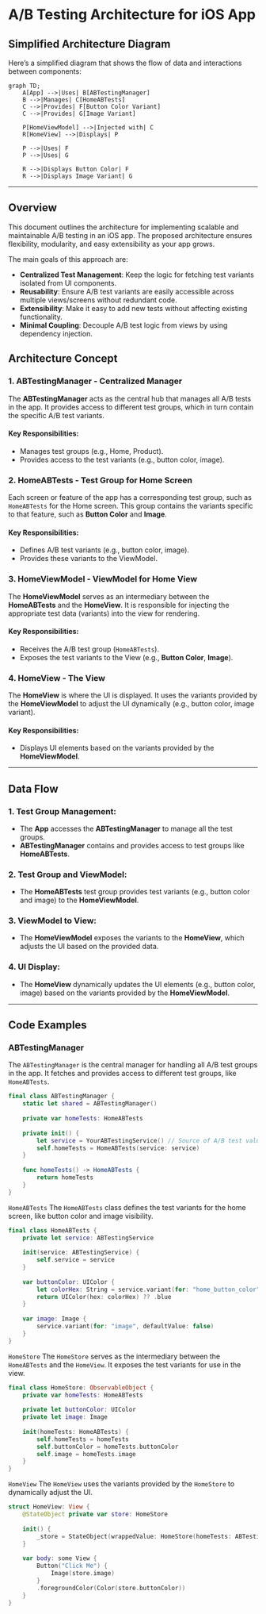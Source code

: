 # A/B Testing Architecture for iOS App

## Simplified Architecture Diagram

Here’s a simplified diagram that shows the flow of data and interactions between components:

```mermaid
graph TD;
    A[App] -->|Uses| B[ABTestingManager]
    B -->|Manages| C[HomeABTests]
    C -->|Provides| F[Button Color Variant]
    C -->|Provides| G[Image Variant]
    
    P[HomeViewModel] -->|Injected with| C
    R[HomeView] -->|Displays| P
    
    P -->|Uses| F
    P -->|Uses| G
    
    R -->|Displays Button Color| F
    R -->|Displays Image Variant| G
```

---

## Overview

This document outlines the architecture for implementing scalable and maintainable A/B testing in an iOS app. The proposed architecture ensures flexibility, modularity, and easy extensibility as your app grows.

The main goals of this approach are:

- **Centralized Test Management**: Keep the logic for fetching test variants isolated from UI components.
- **Reusability**: Ensure A/B test variants are easily accessible across multiple views/screens without redundant code.
- **Extensibility**: Make it easy to add new tests without affecting existing functionality.
- **Minimal Coupling**: Decouple A/B test logic from views by using dependency injection.

## Architecture Concept

### 1. **ABTestingManager** - Centralized Manager
The **ABTestingManager** acts as the central hub that manages all A/B tests in the app. It provides access to different test groups, which in turn contain the specific A/B test variants.

#### Key Responsibilities:
- Manages test groups (e.g., Home, Product).
- Provides access to the test variants (e.g., button color, image).

### 2. **HomeABTests** - Test Group for Home Screen
Each screen or feature of the app has a corresponding test group, such as `HomeABTests` for the Home screen. This group contains the variants specific to that feature, such as **Button Color** and **Image**.

#### Key Responsibilities:
- Defines A/B test variants (e.g., button color, image).
- Provides these variants to the ViewModel.

### 3. **HomeViewModel** - ViewModel for Home View
The **HomeViewModel** serves as an intermediary between the **HomeABTests** and the **HomeView**. It is responsible for injecting the appropriate test data (variants) into the view for rendering.

#### Key Responsibilities:
- Receives the A/B test group (`HomeABTests`).
- Exposes the test variants to the View (e.g., **Button Color**, **Image**).

### 4. **HomeView** - The View
The **HomeView** is where the UI is displayed. It uses the variants provided by the **HomeViewModel** to adjust the UI dynamically (e.g., button color, image variant).

#### Key Responsibilities:
- Displays UI elements based on the variants provided by the **HomeViewModel**.

---

## Data Flow

### 1. **Test Group Management**:
- The **App** accesses the **ABTestingManager** to manage all the test groups.
- **ABTestingManager** contains and provides access to test groups like **HomeABTests**.

### 2. **Test Group and ViewModel**:
- The **HomeABTests** test group provides test variants (e.g., button color and image) to the **HomeViewModel**.

### 3. **ViewModel to View**:
- The **HomeViewModel** exposes the variants to the **HomeView**, which adjusts the UI based on the provided data.

### 4. **UI Display**:
- The **HomeView** dynamically updates the UI elements (e.g., button color, image) based on the variants provided by the **HomeViewModel**.

---

## Code Examples

### **ABTestingManager**

The `ABTestingManager` is the central manager for handling all A/B test groups in the app. It fetches and provides access to different test groups, like `HomeABTests`.

```swift
final class ABTestingManager {
    static let shared = ABTestingManager()
    
    private var homeTests: HomeABTests
    
    private init() {
        let service = YourABTestingService() // Source of A/B test values
        self.homeTests = HomeABTests(service: service)
    }
    
    func homeTests() -> HomeABTests {
        return homeTests
    }
}
```

`HomeABTests`
The `HomeABTests` class defines the test variants for the home screen, like button color and image visibility.

```swift
final class HomeABTests {
    private let service: ABTestingService
    
    init(service: ABTestingService) {
        self.service = service
    }
    
    var buttonColor: UIColor {
        let colorHex: String = service.variant(for: "home_button_color", defaultValue: "#0000FF")
        return UIColor(hex: colorHex) ?? .blue
    }
    
    var image: Image {
        service.variant(for: "image", defaultValue: false)
    }
}
```

`HomeStore`
The `HomeStore` serves as the intermediary between the `HomeABTests` and the `HomeView`. It exposes the test variants for use in the view.

```swift
final class HomeStore: ObservableObject {
    private var homeTests: HomeABTests
    
    private let buttonColor: UIColor
    private let image: Image
    
    init(homeTests: HomeABTests) {
        self.homeTests = homeTests
        self.buttonColor = homeTests.buttonColor
        self.image = homeTests.image
    }
}
```

`HomeView`
The `HomeView` uses the variants provided by the `HomeStore` to dynamically adjust the UI.

```swift
struct HomeView: View {
    @StateObject private var store: HomeStore
    
    init() {
        _store = StateObject(wrappedValue: HomeStore(homeTests: ABTestingManager.shared.homeTests())) // It could be not shared, just an example
    }
    
    var body: some View {
        Button("Click Me") {
            Image(store.image)
        }
        .foregroundColor(Color(store.buttonColor))
    }
}
```
